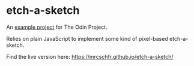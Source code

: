 # etch-a-sketch
An [example project](https://www.theodinproject.com/paths/foundations/courses/foundations/lessons/etch-a-sketch-project) for The Odin Project.

Relies on plain JavaScript to implement some kind of pixel-based etch-a-sketch.

Find the live version here: https://mrcschfr.github.io/etch-a-sketch/
